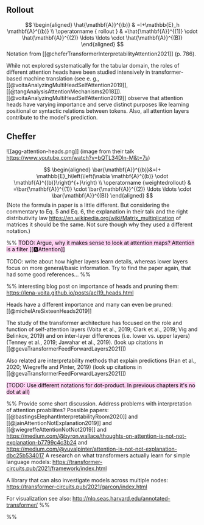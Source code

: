 ## Rollout 
$$
\begin{aligned}
\hat{\mathbf{A}}^{(b)} & =I+\mathbb{E}_h \mathbf{A}^{(b)} \\
\operatorname { rollout } & =\hat{\mathbf{A}}^{(1)} \cdot \hat{\mathbf{A}}^{(2)} \ldots \ldots \cdot \hat{\mathbf{A}}^{(B)}
\end{aligned}
$$
Notation from [[@cheferTransformerInterpretabilityAttention2021]] (p. 786).

While not explored systematically for the tabular domain, the roles of different attention heads have been studied intensively in transformer-based machine translation (see e. g., [[@voitaAnalyzingMultiHeadSelfAttention2019]], [[@tangAnalysisAttentionMechanisms2018]]).  [[@voitaAnalyzingMultiHeadSelfAttention2019]] observe that attention heads have varying importance and serve distinct purposes like learning positional or syntactic relations between tokens. Also, all attention layers contribute to the model's prediction. 


## Cheffer

![[agg-attention-heads.png]]
(image from their talk https://www.youtube.com/watch?v=bQTL34Dln-M&t=7s)

$$
\begin{aligned}
\bar{\mathbf{A}}^{(b)}&=I+ \mathbb{E}_h\left(\left(\nabla \mathbf{A}^{(b)} \odot \mathbf{A}^{(b)}\right)^{+}\right) \\
\operatorname {weightedrollout} & =\bar{\mathbf{A}}^{(1)} \cdot \bar{\mathbf{A}}^{(2)} \ldots \ldots \cdot \bar{\mathbf{A}}^{(B)}
\end{aligned}
$$
(Note the formula in paper is a little different. But considering the commentary to Eq. 5 and Eq. 6, the explanation in their talk and the right distributivity law https://en.wikipedia.org/wiki/Matrix_multiplication of matrices it should be the same. Not sure though why they used a different notation.)




%%
<mark style="background: #FFB8EBA6;">TODO: Argue, why it makes sense to look at attention maps? Attention is a filter [[🅰️Attention]]</mark>

TODO: write about how higher layers learn details, whereas lower layers focus on more general/basic information. Try to find the paper again, that had some good references... 
%%


%%
interesting blog post on importance of heads and pruning them:
https://lena-voita.github.io/posts/acl19_heads.html

Heads have a different importance and many can even be pruned: [[@michelAreSixteenHeads2019]]

The study of the transformer architecture has focused on the role and function of self-attention layers (Voita et al., 2019; Clark et al., 2019; Vig and Belinkov, 2019) and on inter-layer differences (i.e. lower vs. upper layers) (Tenney et al., 2019; Jawahar et al., 2019). (look up citations in [[@gevaTransformerFeedForwardLayers2021]])

Also related are interpretability methods that explain predictions (Han et al., 2020; Wiegreffe and Pinter, 2019) (look up citations in [[@gevaTransformerFeedForwardLayers2021]])


<mark style="background: #FFB8EBA6;">(TODO: Use different notations for dot-product. In previous chapters it's no dot at all)</mark>

%%
Provide some short discussion. Address problems with interpretation of attention proabilites?
Possible papers: [[@bastingsElephantInterpretabilityRoom2020]] and  [[@jainAttentionNotExplanation2019]] and [[@wiegreffeAttentionNotNot2019]] and https://medium.com/@byron.wallace/thoughts-on-attention-is-not-not-explanation-b7799c4c3b24 and https://medium.com/@yuvalpinter/attention-is-not-not-explanation-dbc25b534017
A research on what transformers actually learn for simple language models: https://transformer-circuits.pub/2021/framework/index.html

A library that can also investigate models across multiple nodes:
https://transformer-circuits.pub/2021/garcon/index.html

For visualization see also:
http://nlp.seas.harvard.edu/annotated-transformer/
%%

%%